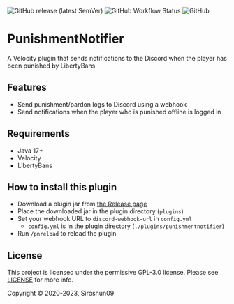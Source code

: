 ![GitHub release (latest SemVer)](https://img.shields.io/github/v/release/okocraft/PunishmentNotifier)
![GitHub Workflow Status](https://img.shields.io/github/actions/workflow/status/okocraft/PunishmentNotifier/maven.yml?branch=master)
![GitHub](https://img.shields.io/github/license/okocraft/PunishmentNotifier)

# PunishmentNotifier

A Velocity plugin that sends notifications to the Discord when the player has been punished by LibertyBans.

## Features

- Send punishment/pardon logs to Discord using a webhook
- Send notifications when the player who is punished offline is logged in

## Requirements

- Java 17+
- Velocity
- LibertyBans

## How to install this plugin

- Download a plugin jar from [the Release page](https://github.com/okocraft/PunishmentNotifier/releases)
- Place the downloaded jar in the plugin directory (`plugins`)
- Set your webhook URL to `discord-webhook-url` in `config.yml`
    - `config.yml` is in the plugin directory (`./plugins/punishmentnotifier`)
- Run `/pnreload` to reload the plugin

## License

This project is licensed under the permissive GPL-3.0 license. Please see [LICENSE](LICENSE) for more info.

Copyright © 2020-2023, Siroshun09
